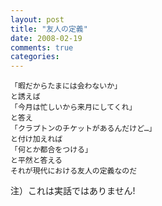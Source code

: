 ```yaml
---
layout: post
title: "友人の定義"
date: 2008-02-19
comments: true
categories:
---
```



    「暇だからたまには会わないか」
    と誘えば
    「今月は忙しいから来月にしてくれ」
    と答え
    「クラプトンのチケットがあるんだけど…」
    と付け加えれば
    「何とか都合をつける」
    と平然と答える
    それが現代における友人の定義なのだ

注）これは実話ではありません!
